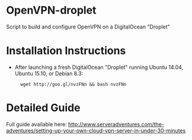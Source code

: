 # OpenVPN-droplet
Script to build and configure OpenVPN on a DigitalOcean "Droplet"

# Installation Instructions
- After launching a fresh DigitalOcean "Droplet" running Ubuntu 14.04, Ubuntu 15.10, or Debian 8.3:

        wget http://goo.gl/nvzFNn && bash nvzFNn

# Detailed Guide
Full guide available here: http://www.serveradventures.com/the-adventures/setting-up-your-own-cloud-vpn-server-in-under-30-minutes
